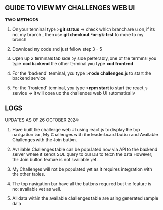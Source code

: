 GUIDE TO VIEW MY CHALLENGES WEB UI
-
**TWO METHODS**
1) On your terminal type >**git status** -> check which branch are u on, if its not my branch , then use **git checkout For-yk-test** to move to my branch
2) Download my code and just follow step 3 - 5 


3) Open up 2 terminals tab side by side preferably, 
one of the terminal you type **>cd backend** 
the other terminal you type **>cd frontend**

4) For the 'backend' terminal, you type >**node challenges.js** to start the backend service
5) For the 'frontend' terminal, you type >**npm start** to start the react js service -> it will open up the challenges web UI automatically


LOGS 
-
UPDATES AS OF 26 OCTOBER 2024:
1) Have built the challenge web UI using react.js to display the top navigation bar, 
My Challenges with the leaderboard button and Available Challenges with the Join button.

2) Available Challenges table can be populated now via API to the backend server where it sends SQL query to our DB to fetch the data
   However, the Join button feature is not available yet.

3) My Challenges will not be populated yet as it requires integration with the other tables.

4) The top navigation bar have all the buttons required but the feature is not available yet as well.

5) All data within the available challenges table are using generated sample data
